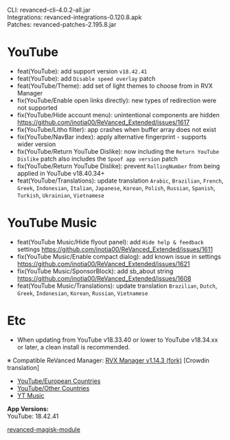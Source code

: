 CLI: revanced-cli-4.0.2-all.jar  
Integrations: revanced-integrations-0.120.8.apk  
Patches: revanced-patches-2.195.8.jar  

YouTube
==
- feat(YouTube): add support version `v18.42.41`
- feat(YouTube): add `Disable speed overlay` patch
- feat(YouTube/Theme): add set of light themes to choose from in RVX Manager
- fix(YouTube/Enable open links directly): new types of redirection were not supported
- fix(YouTube/Hide account menu): unintentional components are hidden https://github.com/inotia00/ReVanced_Extended/issues/1617
- fix(YouTube/Litho filter): app crashes when buffer array does not exist
- fix(YouTube/NavBar index): apply alternative fingerprint - supports wider version
- fix(YouTube/Return YouTube Dislike): now including the `Return YouTube Dislike` patch also includes the `Spoof app version` patch
- fix(YouTube/Return YouTube Dislike): prevent `RollingNumber` from being applied in YouTube v18.40.34+
- feat(YouTube/Translations): update translation
`Arabic`, `Brazilian`, `French`, `Greek`, `Indonesian`, `Italian`, `Japanese`, `Korean`, `Polish`, `Russian`, `Spanish`, `Turkish`, `Ukrainian`, `Vietnamese`


YouTube Music
==
- feat(YouTube Music/Hide flyout panel): add `Hide help & feedback` settings https://github.com/inotia00/ReVanced_Extended/issues/1611
- fix(YouTube Music/Enable compact dialog): add known issue in settings https://github.com/inotia00/ReVanced_Extended/issues/1621
- fix(YouTube Music/SponsorBlock): add sb_about string https://github.com/inotia00/ReVanced_Extended/issues/1608
- feat(YouTube Music/Translations): update translation
`Brazilian`, `Dutch`, `Greek`, `Indonesian`, `Korean`, `Russian`, `Vietnamese`


Etc
==
- When updating from YouTube v18.33.40 or lower to YouTube v18.34.xx or later, a clean install is recommended.


※ Compatible ReVanced Manager: [RVX Manager v1.14.3 (fork)](https://github.com/inotia00/revanced-manager/releases/tag/v1.14.3)
[Crowdin translation]
- [YouTube/European Countries](https://crowdin.com/project/revancedextendedeu)
- [YouTube/Other Countries](https://crowdin.com/project/revancedextended)
- [YT Music](https://crowdin.com/project/revanced-music-extended)

  
**App Versions:**  
YouTube: 18.42.41  

[revanced-magisk-module](https://github.com/j-hc/revanced-magisk-module)  
